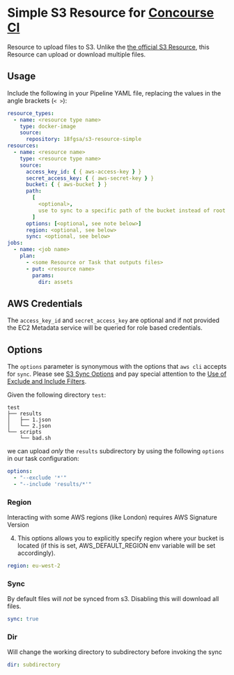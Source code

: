 # Simple S3 Resource for [Concourse CI](http://concourse.ci)

Resource to upload files to S3. Unlike the [the official S3 Resource](https://github.com/concourse/s3-resource), this Resource can upload or download multiple files.

## Usage

Include the following in your Pipeline YAML file, replacing the values in the angle brackets (`< >`):

```yaml
resource_types:
  - name: <resource type name>
    type: docker-image
    source:
      repository: 18fgsa/s3-resource-simple
resources:
  - name: <resource name>
    type: <resource type name>
    source:
      access_key_id: { { aws-access-key } }
      secret_access_key: { { aws-secret-key } }
      bucket: { { aws-bucket } }
      path:
        [
          <optional>,
          use to sync to a specific path of the bucket instead of root of bucket,
        ]
      options: [<optional, see note below>]
      region: <optional, see below>
      sync: <optional, see below>
jobs:
  - name: <job name>
    plan:
      - <some Resource or Task that outputs files>
      - put: <resource name>
        params:
          dir: assets
```

## AWS Credentials

The `access_key_id` and `secret_access_key` are optional and if not provided the EC2 Metadata service will be queried for role based credentials.

## Options

The `options` parameter is synonymous with the options that `aws cli` accepts for `sync`. Please see [S3 Sync Options](http://docs.aws.amazon.com/cli/latest/reference/s3/sync.html#options) and pay special attention to the [Use of Exclude and Include Filters](http://docs.aws.amazon.com/cli/latest/reference/s3/index.html#use-of-exclude-and-include-filters).

Given the following directory `test`:

```
test
├── results
│   ├── 1.json
│   └── 2.json
└── scripts
    └── bad.sh
```

we can upload _only_ the `results` subdirectory by using the following `options` in our task configuration:

```yaml
options:
  - "--exclude '*'"
  - "--include 'results/*'"
```

### Region

Interacting with some AWS regions (like London) requires AWS Signature Version

4. This options allows you to explicitly specify region where your bucket is
   located (if this is set, AWS_DEFAULT_REGION env variable will be set accordingly).

```yaml
region: eu-west-2
```

### Sync

By default files will _not_ be synced from s3. Disabling this will download all files.

```yaml
sync: true
```

### Dir

Will change the working directory to subdirectory before invoking the sync

```yaml
dir: subdirectory
```
